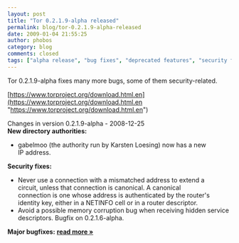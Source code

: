 ```yaml
---
layout: post
title: "Tor 0.2.1.9-alpha released"
permalink: blog/tor-0.2.1.9-alpha-released
date: 2009-01-04 21:55:25
author: phobos
category: blog
comments: closed
tags: ["alpha release", "bug fixes", "deprecated features", "security fixes"]
---
```


Tor 0.2.1.9-alpha fixes many more bugs, some of them security-related.

[https://www.torproject.org/download.html.en](https://www.torproject.org/download.html.en "https://www.torproject.org/download.html.en")

Changes in version 0.2.1.9-alpha - 2008-12-25  
 **New directory authorities:**

-   gabelmoo (the authority run by Karsten Loesing) now has a new  
     IP address.

**Security fixes:**

-   Never use a connection with a mismatched address to extend a  
     circuit, unless that connection is canonical. A canonical  
     connection is one whose address is authenticated by the router's  
     identity key, either in a NETINFO cell or in a router descriptor.
-   Avoid a possible memory corruption bug when receiving hidden service  
     descriptors. Bugfix on 0.2.1.6-alpha.

**Major bugfixes:** [**read more »**](https://blog.torproject.org/blog/tor-0.2.1.9-alpha-released)
